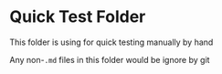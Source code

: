 
# Quick Test Folder

This folder is using for quick testing manually by hand

Any non-`.md` files in this folder would be ignore by git

